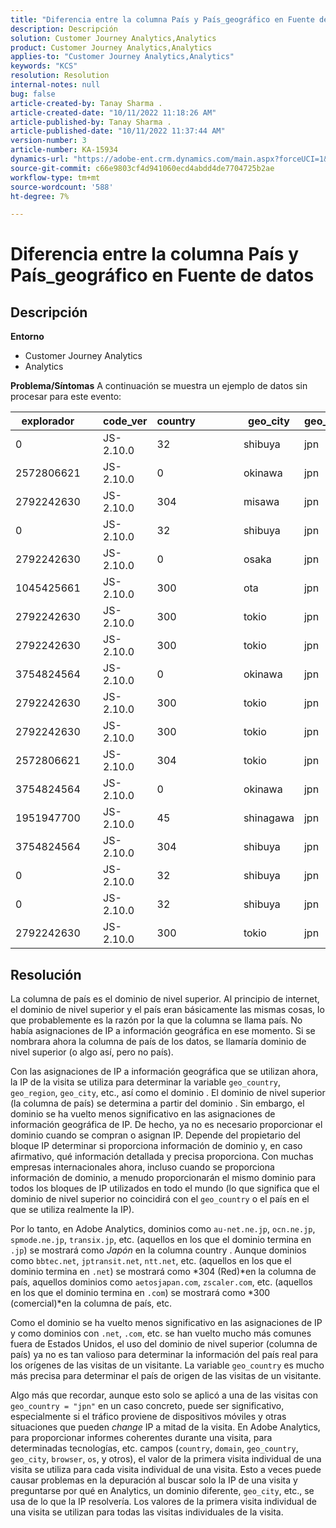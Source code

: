 ```yaml
---
title: "Diferencia entre la columna País y País_geográfico en Fuente de datos"
description: Descripción
solution: Customer Journey Analytics,Analytics
product: Customer Journey Analytics,Analytics
applies-to: "Customer Journey Analytics,Analytics"
keywords: "KCS"
resolution: Resolution
internal-notes: null
bug: false
article-created-by: Tanay Sharma .
article-created-date: "10/11/2022 11:18:26 AM"
article-published-by: Tanay Sharma .
article-published-date: "10/11/2022 11:37:44 AM"
version-number: 3
article-number: KA-15934
dynamics-url: "https://adobe-ent.crm.dynamics.com/main.aspx?forceUCI=1&pagetype=entityrecord&etn=knowledgearticle&id=49eac867-5649-ed11-bba2-0022480868ff"
source-git-commit: c66e9803cf4d941060ecd4abdd4de7704725b2ae
workflow-type: tm+mt
source-wordcount: '588'
ht-degree: 7%

---
```


# Diferencia entre la columna País y País_geográfico en Fuente de datos

## Descripción

<b>Entorno</b>
- Customer Journey Analytics
- Analytics



<b>Problema/Síntomas</b>
A continuación se muestra un ejemplo de datos sin procesar para este evento:


| explorador |   | code_ver | country |   |   |   | geo_city | geo_country |   |   |   |   |
| --- | --- | --- | --- | --- | --- | --- | --- | --- | --- | --- | --- | --- |
| 0 |   | JS-2.10.0 | 32 |   |   |   | shibuya | jpn |   |   |   |   |
| 2572806621 |   | JS-2.10.0 | 0 |   |   |   | okinawa | jpn |   |   |   |   |
| 2792242630 |   | JS-2.10.0 | 304 |   |   |   | misawa | jpn |   |   |   |   |
| 0 |   | JS-2.10.0 | 32 |   |   |   | shibuya | jpn |   |   |   |   |
| 2792242630 |   | JS-2.10.0 | 0 |   |   |   | osaka | jpn |   |   |   |   |
| 1045425661 |   | JS-2.10.0 | 300 |   |   |   | ota | jpn |   |   |   |   |
| 2792242630 |   | JS-2.10.0 | 300 |   |   |   | tokio | jpn |   |   |   |   |
| 2792242630 |   | JS-2.10.0 | 300 |   |   |   | tokio | jpn |   |   |   |   |
| 3754824564 |   | JS-2.10.0 | 0 |   |   |   | okinawa | jpn |   |   |   |   |
| 2792242630 |   | JS-2.10.0 | 300 |   |   |   | tokio | jpn |   |   |   |   |
| 2792242630 |   | JS-2.10.0 | 300 |   |   |   | tokio | jpn |   |   |   |   |
| 2572806621 |   | JS-2.10.0 | 304 |   |   |   | tokio | jpn |   |   |   |   |
| 3754824564 |   | JS-2.10.0 | 0 |   |   |   | okinawa | jpn |   |   |   |   |
| 1951947700 |   | JS-2.10.0 | 45 |   |   |   | shinagawa | jpn |   |   |   |   |
| 3754824564 |   | JS-2.10.0 | 304 |   |   |   | shibuya | jpn |   |   |   |   |
| 0 |   | JS-2.10.0 | 32 |   |   |   | shibuya | jpn |   |   |   |   |
| 0 |   | JS-2.10.0 | 32 |   |   |   | shibuya | jpn |   |   |   |   |
| 2792242630 |   | JS-2.10.0 | 300 |   |   |   | tokio | jpn |   |   |   |   |





## Resolución


La columna de país es el dominio de nivel superior. Al principio de internet, el dominio de nivel superior y el país eran básicamente las mismas cosas, lo que probablemente es la razón por la que la columna se llama país. No había asignaciones de IP a información geográfica en ese momento. Si se nombrara ahora la columna de país de los datos, se llamaría dominio de nivel superior (o algo así, pero no país).

Con las asignaciones de IP a información geográfica que se utilizan ahora, la IP de la visita se utiliza para determinar la variable `geo_country`, `geo_region`, `geo_city`, etc., así como el dominio . El dominio de nivel superior (la columna de país) se determina a partir del dominio . Sin embargo, el dominio se ha vuelto menos significativo en las asignaciones de información geográfica de IP.
De hecho, ya no es necesario proporcionar el dominio cuando se compran o asignan IP. Depende del propietario del bloque IP determinar si proporciona información de dominio y, en caso afirmativo, qué información detallada y precisa proporciona. Con muchas empresas internacionales ahora, incluso cuando se proporciona información de dominio, a menudo proporcionarán el mismo dominio para todos los bloques de IP utilizados en todo el mundo (lo que significa que el dominio de nivel superior no coincidirá con el `geo_country` o el país en el que se utiliza realmente la IP).

Por lo tanto, en Adobe Analytics, dominios como `au-net.ne.jp`, `ocn.ne.jp`, `spmode.ne.jp`, `transix.jp`, etc. (aquellos en los que el dominio termina en `.jp`) se mostrará como *Japón* en la columna country . Aunque dominios como `bbtec.net`, `jptransit.net`, `ntt.net`, etc. (aquellos en los que el dominio termina en `.net`) se mostrará como *304 (Red)*en la columna de país, aquellos dominios como `aetosjapan.com`, `zscaler.com`, etc. (aquellos en los que el dominio termina en `.com`) se mostrará como *300 (comercial)*en la columna de país, etc.

Como el dominio se ha vuelto menos significativo en las asignaciones de IP y como dominios con `.net`, `.com`, etc. se han vuelto mucho más comunes fuera de Estados Unidos, el uso del dominio de nivel superior (columna de país) ya no es tan valioso para determinar la información del país real para los orígenes de las visitas de un visitante. La variable `geo_country` es mucho más precisa para determinar el país de origen de las visitas de un visitante.

Algo más que recordar, aunque esto solo se aplicó a una de las visitas con `geo_country = "jpn"` en un caso concreto, puede ser significativo, especialmente si el tráfico proviene de dispositivos móviles y otras situaciones que pueden *change* IP a mitad de la visita. En Adobe Analytics, para proporcionar informes coherentes durante una visita, para determinadas tecnologías, etc. campos (`country`, `domain`, `geo_country`, `geo_city`, `browser`, `os`, y otros), el valor de la primera visita individual de una visita se utiliza para cada visita individual de una visita. Esto a veces puede causar problemas en la depuración al buscar solo la IP de una visita y preguntarse por qué en Analytics, un dominio diferente, `geo_city`, etc., se usa de lo que la IP resolvería. Los valores de la primera visita individual de una visita se utilizan para todas las visitas individuales de la visita.
